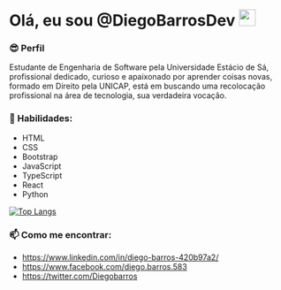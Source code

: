 # Olá, eu sou @DiegoBarrosDev <img src= "https://emojipedia-us.s3.dualstack.us-west-1.amazonaws.com/thumbs/120/whatsapp/326/flag-brazil_1f1e7-1f1f7.png" width=30>

### 😎 Perfil

Estudante de Engenharia de Software pela Universidade Estácio de Sá, profissional dedicado, curioso e apaixonado por aprender coisas novas, formado em Direito pela UNICAP, está em buscando uma recolocação profissional na área de tecnologia, sua verdadeira vocação.

### 🧠 Habilidades:
+ HTML
+ CSS
+ Bootstrap
+ JavaScript
+ TypeScript
+ React
+ Python

[![Top Langs](https://github-readme-stats.vercel.app/api/top-langs/?username=diegobarrosdev)](https://github.com/diegobarrosdev/github-readme-stats)

### 📫 Como me encontrar:
- https://www.linkedin.com/in/diego-barros-420b97a2/
- https://www.facebook.com/diego.barros.583
- https://twitter.com/Diegobarros

<!---
DiegoBarrosDev/DiegoBarrosDev is a ✨ special ✨ repository because its `README.md` (this file) appears on your GitHub profile.
You can click the Preview link to take a look at your changes.
--->
